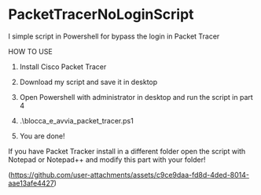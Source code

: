 # PacketTracerNoLoginScript
I simple script in Powershell for bypass the login in Packet Tracer


HOW TO USE

1) Install Cisco Packet Tracer 

2) Download my script and save it in desktop

3) Open Powershell with administrator in desktop and run the script in part 4

4) .\blocca_e_avvia_packet_tracer.ps1

5) You are done!


If you have Packet Tracker install in a different folder open the script with Notepad or Notepad++ and modify this part with your folder!

(https://github.com/user-attachments/assets/c9ce9daa-fd8d-4ded-8014-aae13afe4427)
